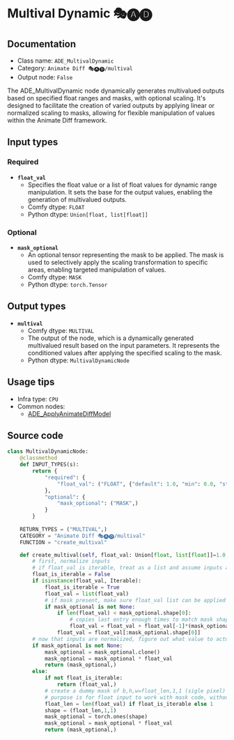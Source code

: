 # Multival Dynamic 🎭🅐🅓
## Documentation
- Class name: `ADE_MultivalDynamic`
- Category: `Animate Diff 🎭🅐🅓/multival`
- Output node: `False`

The ADE_MultivalDynamic node dynamically generates multivalued outputs based on specified float ranges and masks, with optional scaling. It's designed to facilitate the creation of varied outputs by applying linear or normalized scaling to masks, allowing for flexible manipulation of values within the Animate Diff framework.
## Input types
### Required
- **`float_val`**
    - Specifies the float value or a list of float values for dynamic range manipulation. It sets the base for the output values, enabling the generation of multivalued outputs.
    - Comfy dtype: `FLOAT`
    - Python dtype: `Union[float, list[float]]`
### Optional
- **`mask_optional`**
    - An optional tensor representing the mask to be applied. The mask is used to selectively apply the scaling transformation to specific areas, enabling targeted manipulation of values.
    - Comfy dtype: `MASK`
    - Python dtype: `torch.Tensor`
## Output types
- **`multival`**
    - Comfy dtype: `MULTIVAL`
    - The output of the node, which is a dynamically generated multivalued result based on the input parameters. It represents the conditioned values after applying the specified scaling to the mask.
    - Python dtype: `MultivalDynamicNode`
## Usage tips
- Infra type: `CPU`
- Common nodes:
    - [ADE_ApplyAnimateDiffModel](../../ComfyUI-AnimateDiff-Evolved/Nodes/ADE_ApplyAnimateDiffModel.md)



## Source code
```python
class MultivalDynamicNode:
    @classmethod
    def INPUT_TYPES(s):
        return {
            "required": {
                "float_val": ("FLOAT", {"default": 1.0, "min": 0.0, "step": 0.001},),
            },
            "optional": {
                "mask_optional": ("MASK",)
            }
        }
    
    RETURN_TYPES = ("MULTIVAL",)
    CATEGORY = "Animate Diff 🎭🅐🅓/multival"
    FUNCTION = "create_multival"

    def create_multival(self, float_val: Union[float, list[float]]=1.0, mask_optional: Tensor=None):
        # first, normalize inputs
        # if float_val is iterable, treat as a list and assume inputs are floats
        float_is_iterable = False
        if isinstance(float_val, Iterable):
            float_is_iterable = True
            float_val = list(float_val)
            # if mask present, make sure float_val list can be applied to list - match lengths
            if mask_optional is not None:
                if len(float_val) < mask_optional.shape[0]:
                    # copies last entry enough times to match mask shape
                    float_val = float_val + float_val[-1]*(mask_optional.shape[0]-len(float_val))
                float_val = float_val[:mask_optional.shape[0]]
        # now that inputs are normalized, figure out what value to actually return
        if mask_optional is not None:
            mask_optional = mask_optional.clone()
            mask_optional = mask_optional * float_val
            return (mask_optional,)
        else:
            if not float_is_iterable:
                return (float_val,)
            # create a dummy mask of b,h,w=float_len,1,1 (sigle pixel)
            # purpose is for float input to work with mask code, without special cases
            float_len = len(float_val) if float_is_iterable else 1
            shape = (float_len,1,1)
            mask_optional = torch.ones(shape)
            mask_optional = mask_optional * float_val
            return (mask_optional,)

```
